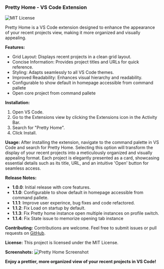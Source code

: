 ### Pretty Home - VS Code Extension

![MIT License](https://img.shields.io/badge/License-MIT-yellow.svg)

Pretty Home is a VS Code extension designed to enhance the appearance of your recent projects view, making it more organized and visually appealing.

**Features:**
- Grid Layout: Displays recent projects in a clean grid layout.
- Concise Information: Provides project titles and URLs for quick reference.
- Styling: Adapts seamlessly to all VS Code themes.
- Improved Readability: Enhances visual hierarchy and readability.
- Configurable to show default in homepage accessible from command pallete
- Open core project from command pallete

**Installation:**
1. Open VS Code.
2. Go to the Extensions view by clicking the Extensions icon in the Activity Bar.
3. Search for "Pretty Home".
4. Click Install.

**Usage:**
After installing the extension, navigate to the command palette in VS Code and search for Pretty Home. Selecting this option will transform the display of your recent projects into a meticulously organized and visually appealing format. Each project is elegantly presented as a card, showcasing essential details such as its title, URL, and an intuitive 'Open' button for seamless access.

**Release Notes:**
- **1.0.0**: Initial release with core features.
- **1.1.0**: Configurable to show default in homepage accessible from command pallete.
- **1.1.1**: Improve user experince, bug fixes and code refactored.
- **1.1.2**: Fix Load on startup by default.
- **1.1.3**: Fix Pretty home instance open multiple instances on profile switch.
- **1.1.4**: Fix State issue to memorize opening tab instance

**Contributing:**
Contributions are welcome. Feel free to submit issues or pull requests on [GitHub](https://github.com/sefatanam/vscode-pretty-home).

**License:**
This project is licensed under the MIT License.


**Screenshots:**
![Pretty Home Screenshot](https://raw.githubusercontent.com/sefatanam/vscode-pretty-home/master/screenshots/PrettyHome.png)


**Enjoy a prettier, more organized view of your recent projects in VS Code!**
